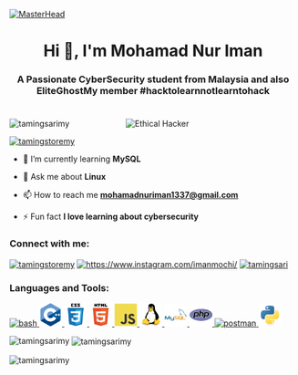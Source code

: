 
[![MasterHead](https://static.vecteezy.com/system/resources/previews/004/335/409/non_2x/cyber-security-icon-illustration-cyber-security-crime-protection-hacker-infographic-template-presentation-concept-banner-pictogram-icon-set-icons-vector.jpg)](https://github.com/TamingSariMY)
<h1 align="center">Hi 👋, I'm Mohamad Nur Iman</h1>
<h3 align="center">A Passionate CyberSecurity student from Malaysia and also EliteGhostMy member #hacktolearnnotlearntohack</h3>

#
#

<img align="right" alt="Ethical Hacker" width="300" src="https://images-wixmp-ed30a86b8c4ca887773594c2.wixmp.com/f/f4eda4e4-9f65-44c0-abf1-0b08d588f21c/dblgueu-f24daf2d-9f9c-47af-8575-02c5ca5d8bed.gif?token=eyJ0eXAiOiJKV1QiLCJhbGciOiJIUzI1NiJ9.eyJzdWIiOiJ1cm46YXBwOjdlMGQxODg5ODIyNjQzNzNhNWYwZDQxNWVhMGQyNmUwIiwiaXNzIjoidXJuOmFwcDo3ZTBkMTg4OTgyMjY0MzczYTVmMGQ0MTVlYTBkMjZlMCIsIm9iaiI6W1t7InBhdGgiOiJcL2ZcL2Y0ZWRhNGU0LTlmNjUtNDRjMC1hYmYxLTBiMDhkNTg4ZjIxY1wvZGJsZ3VldS1mMjRkYWYyZC05ZjljLTQ3YWYtODU3NS0wMmM1Y2E1ZDhiZWQuZ2lmIn1dXSwiYXVkIjpbInVybjpzZXJ2aWNlOmZpbGUuZG93bmxvYWQiXX0.Ygl9dPpPLuNCYHup0nyl_3OWdN5mJRQX8W_kjBvw6Mw">

<p align="left"> <img src="https://komarev.com/ghpvc/?username=tamingsarimy&label=Profile%20views&color=0e75b6&style=flat" alt="tamingsarimy" /> </p>

<p align="left"> <a href="https://twitter.com/tamingstoremy" target="blank"><img src="https://img.shields.io/twitter/follow/tamingstoremy?logo=twitter&style=for-the-badge" alt="tamingstoremy" /></a> </p>

- 🌱 I’m currently learning **MySQL**

- 💬 Ask me about **Linux**

- 📫 How to reach me **mohamadnuriman1337@gmail.com**

- ⚡ Fun fact **I love learning about cybersecurity**

<h3 align="left">Connect with me:</h3>
<p align="left">
<a href="https://twitter.com/tamingstoremy" target="blank"><img align="center" src="https://raw.githubusercontent.com/rahuldkjain/github-profile-readme-generator/master/src/images/icons/Social/twitter.svg" alt="tamingstoremy" height="30" width="40" /></a>
<a href="https://instagram.com/https://www.instagram.com/imanmochi/" target="blank"><img align="center" src="https://raw.githubusercontent.com/rahuldkjain/github-profile-readme-generator/master/src/images/icons/Social/instagram.svg" alt="https://www.instagram.com/imanmochi/" height="30" width="40" /></a>
<a href="https://www.youtube.com/c/tamingsari" target="blank"><img align="center" src="https://raw.githubusercontent.com/rahuldkjain/github-profile-readme-generator/master/src/images/icons/Social/youtube.svg" alt="tamingsari" height="30" width="40" /></a>
</p>

<h3 align="left">Languages and Tools:</h3>
<p align="left"> <a href="https://www.gnu.org/software/bash/" target="_blank" rel="noreferrer"> <img src="https://www.vectorlogo.zone/logos/gnu_bash/gnu_bash-icon.svg" alt="bash" width="40" height="40"/> </a> <a href="https://www.w3schools.com/cpp/" target="_blank" rel="noreferrer"> <img src="https://raw.githubusercontent.com/devicons/devicon/master/icons/cplusplus/cplusplus-original.svg" alt="cplusplus" width="40" height="40"/> </a> <a href="https://www.w3schools.com/css/" target="_blank" rel="noreferrer"> <img src="https://raw.githubusercontent.com/devicons/devicon/master/icons/css3/css3-original-wordmark.svg" alt="css3" width="40" height="40"/> </a> <a href="https://www.w3.org/html/" target="_blank" rel="noreferrer"> <img src="https://raw.githubusercontent.com/devicons/devicon/master/icons/html5/html5-original-wordmark.svg" alt="html5" width="40" height="40"/> </a> <a href="https://developer.mozilla.org/en-US/docs/Web/JavaScript" target="_blank" rel="noreferrer"> <img src="https://raw.githubusercontent.com/devicons/devicon/master/icons/javascript/javascript-original.svg" alt="javascript" width="40" height="40"/> </a> <a href="https://www.linux.org/" target="_blank" rel="noreferrer"> <img src="https://raw.githubusercontent.com/devicons/devicon/master/icons/linux/linux-original.svg" alt="linux" width="40" height="40"/> </a> <a href="https://www.mysql.com/" target="_blank" rel="noreferrer"> <img src="https://raw.githubusercontent.com/devicons/devicon/master/icons/mysql/mysql-original-wordmark.svg" alt="mysql" width="40" height="40"/> </a> <a href="https://www.php.net" target="_blank" rel="noreferrer"> <img src="https://raw.githubusercontent.com/devicons/devicon/master/icons/php/php-original.svg" alt="php" width="40" height="40"/> </a> <a href="https://postman.com" target="_blank" rel="noreferrer"> <img src="https://www.vectorlogo.zone/logos/getpostman/getpostman-icon.svg" alt="postman" width="40" height="40"/> </a> <a href="https://www.python.org" target="_blank" rel="noreferrer"> <img src="https://raw.githubusercontent.com/devicons/devicon/master/icons/python/python-original.svg" alt="python" width="40" height="40"/> </a> </p>

<p><img align="left" src="https://github-readme-stats.vercel.app/api/top-langs?username=tamingsarimy&show_icons=true&locale=en&layout=compact" alt="tamingsarimy" /></p>

<p>&nbsp;<img align="center" src="https://github-readme-stats.vercel.app/api?username=tamingsarimy&show_icons=true&locale=en" alt="tamingsarimy" /></p>

<p><img align="center" src="https://github-readme-streak-stats.herokuapp.com/?user=tamingsarimy&" alt="tamingsarimy" /></p>
